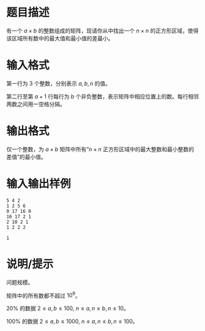 # 题目描述

有一个 $a \times b$ 的整数组成的矩阵，现请你从中找出一个 $n \times n$ 的正方形区域，使得该区域所有数中的最大值和最小值的差最小。

# 输入格式

第一行为 $3$ 个整数，分别表示 $a,b,n$ 的值。

第二行至第 $a+1$ 行每行为 $b$ 个非负整数，表示矩阵中相应位置上的数。每行相邻两数之间用一空格分隔。

# 输出格式

仅一个整数，为 $a \times b$ 矩阵中所有“$n \times n$ 正方形区域中的最大整数和最小整数的差值”的最小值。

# 输入输出样例

```input1
5 4 2
1 2 5 6
0 17 16 0
16 17 2 1
2 10 2 1
1 2 2 2
```

```output1
1
```

# 说明/提示

问题规模。

矩阵中的所有数都不超过 ${10}^9$。

$20 \%$ 的数据 $2 \leq a,b \leq 100,~n \leq a,n \leq b,n \leq 10$。

$100 \%$ 的数据 $2 \leq a,b \leq 1000,~n \leq a,n \leq b,n \leq 100$。
